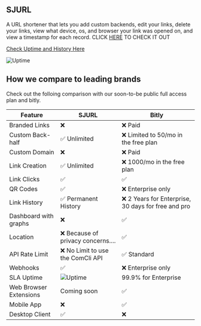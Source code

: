 ## SJURL

A URL shortener that lets you add custom backends, edit your links, delete your links, view what device, os, and browser your link was opened on, and view a timestamp for each record.
CLICK [HERE](https://sjurl.tk) TO CHECK IT OUT


[Check Uptime and History Here](https://stats.uptimerobot.com/Pg4z9C4zAA/787293145)

![Uptime](https://img.shields.io/endpoint?url=https%3A%2F%2Fraw.githubusercontent.com%2FCoolCoderSJ%2FSJPinger%2Fmaster%2Fapi%2Fsjurl%2Fuptime.json)


## How we compare to leading brands
Check out the folloing comparison with our soon-to-be public full access plan and bitly.

| Feature | SJURL | Bitly |
| ------- | ----- | ----- |
| Branded Links | ❌ | ❌ Paid |
| Custom Back-half | ✅ Unlimited | ❌ Limited to 50/mo in the free plan |
| Custom Domain | ❌ |  ❌ Paid | 
| Link Creation | ✅ Unlimited | ❌ 1000/mo in the free plan |
| Link Clicks | ✅ | ✅ |
| QR Codes | ✅ | ❌ Enterprise only |
| Link History | ✅ Permanent History | ❌ 2 Years for Enterprise, 30 days for free and pro |
| Dashboard with graphs | ❌ | ✅ |
| Location | ❌ Because of privacy concerns.... | ✅ |
| API Rate Limit | ❌ No Limit to use the ComCli API | ✅ Standard |
| Webhooks | ✅ | ❌ Enterprise only |
| SLA Uptime | ![Uptime](https://img.shields.io/endpoint?url=https%3A%2F%2Fraw.githubusercontent.com%2FCoolCoderSJ%2FSJPinger%2Fmaster%2Fapi%2Fsjurl%2Fuptime.json) | 99.9% for Enterprise |
| Web Browser Extensions | Coming soon | ✅ |
| Mobile App | ❌ | ✅ |
| Desktop Client | ✅ | ❌ |
